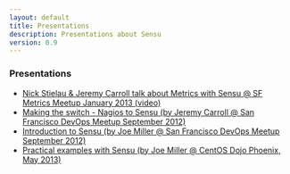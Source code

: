 ```yaml
---
layout: default
title: Presentations
description: Presentations about Sensu
version: 0.9
---
```


### Presentations
* [Nick Stielau & Jeremy Carroll talk about Metrics with Sensu @ SF Metrics Meetup January 2013 (video)](http://vimeo.com/59417953)
* [Making the switch - Nagios to Sensu (by Jeremy Carroll @ San Francisco DevOps Meetup September 2012)](http://www.slideshare.net/jeremy_carroll/sensu-14485155)
* [Introduction to Sensu (by Joe Miller @ San Francisco DevOps Meetup September 2012)](https://speakerdeck.com/joemiller/introduction-to-sensu)
* [Practical examples with Sensu (by Joe Miller @ CentOS Dojo Phoenix, May 2013)](https://speakerdeck.com/joemiller/practical-examples-with-sensu-monitoring-framework)